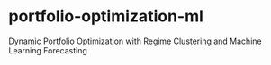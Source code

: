# portfolio-optimization-ml
Dynamic Portfolio Optimization with Regime Clustering and Machine Learning Forecasting

